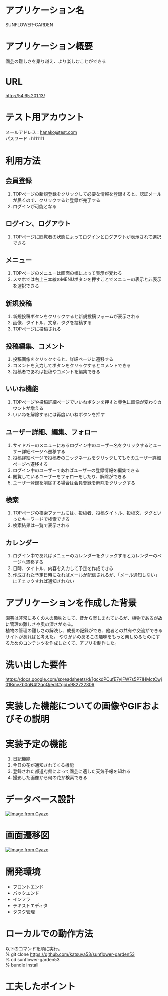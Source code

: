# アプリケーション名
SUNFLOWER-GARDEN

# アプリケーション概要
園芸の難しさを乗り越え、より楽しむことができる

# URL
http://54.65.201.13/

# テスト用アカウント
メールアドレス : hanako@test.com  
パスワード : h111111

# 利用方法

## 会員登録
1. TOPページの新規登録をクリックして必要な情報を登録すると、認証メールが届くので、クリックすると登録が完了する
2. ログインが可能となる

## ログイン、ログアウト
1. TOPページに閲覧者の状態によってログインとログアウトが表示されて選択できる

## メニュー
1. TOPページのメニューは画面の幅によって表示が変わる
2. スマホでは右上三本線のMENUボタンを押すことでメニューの表示と非表示を選択できる

## 新規投稿
1. 新規投稿ボタンをクリックすると新規投稿フォームが表示される
2. 画像、タイトル、文章、タグを投稿する
3. TOPページに投稿される

## 投稿編集、コメント
1. 投稿画像をクリックすると、詳細ページに遷移する
2. コメントを入力してボタンをクリックするとコメントできる
3. 投稿者であれば投稿やコメントを編集できる

## いいね機能
1. TOPページや投稿詳細ページでいいねボタンを押すと赤色に画像が変わりカウントが増える
2. いいねを解除するには再度いいねボタンを押す

## ユーザー詳細、編集、フォロー
1. サイドバーのメニューにあるログイン中のユーザー名をクリックするとユーザー詳細ページへ遷移する
2. 投稿詳細ページで投稿者のニックネームをクリックしてもそのユーザー詳細ページへ遷移する
3. ログイン中のユーザーであればユーザーの登録情報を編集できる
4. 閲覧しているユーザーをフォローをしたり、解除ができる
5. ユーザー登録を削除する場合は会員登録を解除をクリックする

## 検索
1. TOPページの検索フォームには、投稿者、投稿タイトル、投稿文、タグといったキーワードで検索できる
2. 検索結果は一覧で表示される

## カレンダー
1. ログイン中であればメニューのカレンダーをクリックするとカレンダーのページへ遷移する
2. 日時、タイトル、内容を入力して予定を作成できる
3. 作成された予定日時になればメールが配信されるが、「メール通知しない」にチェックすれば通知されない


# アプリケーションを作成した背景
園芸は非常に多くの人の趣味として、昔から楽しまれているが、植物であるが故に管理の難しさや奥の深さがある。  
植物の管理の難しさの解決し、成長の記録ができ、他者との共有や交流ができるサイトがあればと考えた。
やりがいのあるこの趣味をもっと楽しめるものにするためのコンテンツを作成したくて、アプリを制作した。

# 洗い出した要件
https://docs.google.com/spreadsheets/d/1gckdPCufE7ylFW7s5P7IHMctCwj01BmyZb0qN4f2qoQ/edit#gid=982722306

# 実装した機能についての画像やGIFおよびその説明

# 実装予定の機能
1. 日記機能
2. 今日の花が通知されてくる機能
3. 登録された都道府県によって園芸に適した天気予報を知れる
4. 撮影した画像から何の花か検索できる

# データベース設計
[![Image from Gyazo](https://i.gyazo.com/1f2b0d8287256002cf691f2cb51fe252.png)](https://gyazo.com/1f2b0d8287256002cf691f2cb51fe252)

# 画面遷移図
[![Image from Gyazo](https://i.gyazo.com/20b5e9e5e1ad53c100d32bb621211ccc.png)](https://gyazo.com/20b5e9e5e1ad53c100d32bb621211ccc)

# 開発環境
- フロントエンド
- バックエンド
- インフラ
- テキストエディタ
- タスク管理

# ローカルでの動作方法
以下のコマンドを順に実行。  
% git clone https://github.com/katsuya53/sunflower-garden53  
% cd sunflower-garden53  
% bundle install

# 工夫したポイント